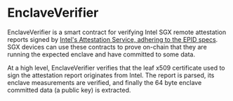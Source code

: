 # EnclaveVerifier

 EnclaveVerifier is a smart contract for verifying Intel SGX remote attestation reports signed by [Intel's Attestation Service, adhering to the EPID specs](https://api.trustedservices.intel.com/documents/sgx-attestation-api-spec.pdf). SGX devices can use these contracts to prove on-chain that they are running the expected enclave and have committed to some data.

At a high level, EnclaveVerifier verifies that the leaf x509 certificate used to sign the attestation report originates from Intel. The report is parsed, its enclave measurements are verified, and finally the 64 byte enclave committed data (a public key) is extracted. 